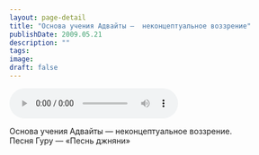 ```yaml
---
layout: page-detail
title: "Основа учения Адвайты —  неконцептуальное воззрение"
publishDate: 2009.05.21
description: ""
tags:
image:
draft: false
---
```


<audio title="2009.05.21 - Основа учения Адвайты —  неконцептуальное воззрение.mp3" src="https://filer-api.advayta.org/v1.0/public/files/75914" controls=""></audio>

 Основа учения Адвайты — неконцептуальное воззрение.  
 Песня Гуру — «Песнь джняни»   

  
